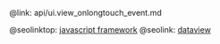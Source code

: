 @link: api/ui.view_onlongtouch_event.md

@seolinktop: [javascript framework](https://webix.com)
@seolink: [dataview](https://webix.com/widget/dataview/)